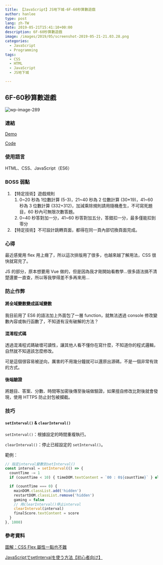 ```yaml
---
title: 【JavaScript】JS地下城-6F-60秒算數遊戲
author: hanlee
type: post
lang: zh-TW
date: 2019-05-21T15:41:10+00:00
description: 6F-60秒算數遊戲
image: /images/2019/05/screenshot-2019-05-21-21.03.28.png
categories:
  - JavaScript
  - Programming
tags:
  - CSS
  - HTML
  - JavaScript
  - JS地下城

---
```


## 6F-60秒算數遊戲

![wp-image-289](/images/2019/05/screenshot-2019-05-21-21.03.28.png)

### 連結

[Demo](https://hannoeru.github.io/sec-game/)

[Code](https://github.com/hannoeru/sec-game)

### 使用語言

HTML、CSS、JavaScript（ES6）

### BOSS 弱點

1. 【特定技術】遊戲規則
   1. 0~20 秒為 1位數計算 (5-3)，21~40 秒為 2 位數計算 (30*19)，41~60 秒為 3 位數計算
      (332+312)，加減乘除規則請用隨機產生，不可寫死題目，60 秒內可無限次數答題。
   2. 0~40 秒答對加一分，41~60 秒答對加五分，答錯扣一分，最多僅能扣到零分
2. 【特定技術】不可設計跳轉頁面，都得在同一頁內部切換頁面完成。

### 心得

最近感覺用 flex 用上癮了，所以這次排版用了很多，也越來越了解用法，CSS 很快就寫完了。

JS 的部分，原本想要用 Vue 做的，但是因為我才剛開始看教學&#8230;很多語法搞不清楚還要一直查，所以等我學得差不多再來用&#8230;

### 防止作弊

#### 將全域變數變成區域變數

我目前用了 ES6 的語法加上外面包了一層 function，就無法透過 console 修改變數內容或執行函數了，不知道有沒有破解的方法？

#### 混淆程式碼

透過混淆程式碼破壞可讀性，讓其他人看不懂你在寫什麼，不知道你的程式邏輯，自然就不知道該怎麼修改。

可是這個很容易被逆向，厲害的不用幾分鐘就可以還原出源碼，不是一個非常有效的方式。

#### 後端驗證

將題目、答案、分數、時間等加密後傳至後端做驗證，如果擅自修改比對後就會發現，使用 HTTPS 防止封包被攔截。

### 技巧

#### `setInterval()` & `clearInterval()`

`setInterval()`：根據設定的時間重複執行。

`clearInterval()`：停止已經設定的 `setInterval()`。

範例：

```js
// 指定interval變數到setInterval()
const interval = setInterval(() => {
  countTime -= 1
  if (countTime < 10) { timeDOM.textContent = `00 : 0${countTime}` } else { timeDOM.textContent = `00 : ${countTime}` }

  if (countTime === 0) {
    mainDOM.classList.add('hidden')
    restartDOM.classList.remove('hidden')
    gaming = false
    // 用clearInterval()停止interval
    clearInterval(interval)
    finalScore.textContent = score
  }
}, 1000)
```

### 參考資料

<a href="https://wcc723.github.io/css/2017/07/21/css-flex/" target="_blank" rel="noreferrer noopener" aria-label=" (新しいタブで開く)">圖解：CSS
Flex 屬性一點也不難</a>

[JavaScriptでsetIntervalを使う方法【初心者向け】](https://techacademy.jp/magazine/5537)
